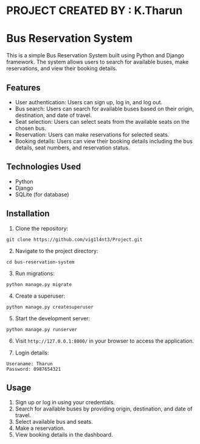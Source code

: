 # PROJECT CREATED BY : K.Tharun

# Bus Reservation System

This is a simple Bus Reservation System built using Python and Django framework. The system allows users to search for available buses, make reservations, and view their booking details.

## Features

- User authentication: Users can sign up, log in, and log out.
- Bus search: Users can search for available buses based on their origin, destination, and date of travel.
- Seat selection: Users can select seats from the available seats on the chosen bus.
- Reservation: Users can make reservations for selected seats.
- Booking details: Users can view their booking details including the bus details, seat numbers, and reservation status.

## Technologies Used

- Python
- Django
- SQLite (for database)

## Installation

1. Clone the repository:

```
git clone https://github.com/vig1l4nt3/Project.git
```

2. Navigate to the project directory:

```
cd bus-reservation-system
```

3. Run migrations:

```
python manage.py migrate
```

4. Create a superuser:

```
python manage.py createsuperuser
```

5. Start the development server:

```
python manage.py runserver
```

6. Visit `http://127.0.0.1:8000/` in your browser to access the application.

7. Login details:
```
Useraname: Tharun
Password: 0987654321
```

## Usage

1. Sign up or log in using your credentials.
2. Search for available buses by providing origin, destination, and date of travel.
3. Select available bus and seats.
4. Make a reservation.
5. View booking details in the dashboard.
